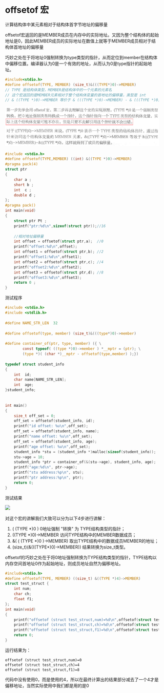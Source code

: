 # offsetof 宏

计算结构体中某元素相对于结构体首字节地址的偏移量

offsetof宏返回的是MEMBER成员在内存中的实际地址。又因为整个结构体的起始地址是0，因此MEMBER成员的实际地址在数值上就等于MEMBER成员相对于结构体首地址的偏移量

巧妙之处在于将地址0强制转换为type类型的指针，从而定位到member在结构体中偏移位置。编译器认为0是一个有效的地址，从而认为0是type指针的起始地址。

```c
#include<stdio.h>
#define offsetof(TYPE, MEMBER) (size_t)&(((TYPE*)0)->MEMBER)
// TYPE 是结构体类型，MEMBER是结构体中的一个元素的元素名
// 这个宏返回的是MEMBER元素相对于整个结构体变量的首地址的偏移量，类型是 int
// & ((TYPE *)0)->MEMBER 等价于 & (((TYPE *)0)->MEMBER) - & (((TYPE *)0)
```
![1500258263590](./images/1500258263590.png)
```c
#include <stdio.h>  
#define offsetof(TYPE,MEMBER) ((int) &((TYPE *)0)->MEMBER)  
#pragma pack(4)  
struct ptr  
{  
    char a ;   
    short b ;   
    int  c ;   
    double d ;  
};  
#pragma pack()  
int main(void)  
{  
    struct ptr Pt ;  
    printf("ptr:%d\n",sizeof(struct ptr));//16  
      
    //相对地址偏移量   
    int offset = offsetof(struct ptr,a);  //0  
    printf("offset:%d\n",offset);  
    int offset1 = offsetof(struct ptr,b); //2  
    printf("offset1:%d\n",offset1);  
    int offset2 = offsetof(struct ptr,c); //4  
    printf("offset2:%d\n",offset2);  
    int offset3 = offsetof(struct ptr,d); //8  
    printf("offset3:%d\n",offset3);  
    return 0 ;  
}
```

测试程序

```c
#include <stdio.h>
#include <stdlib.h>

#define NAME_STR_LEN  32

#define offsetof(type, member) (size_t)&(((type*)0)->member)

#define container_of(ptr, type, member) ({ \
        const typeof( ((type *)0)->member ) *__mptr = (ptr); \
        (type *)( (char *)__mptr - offsetof(type,member) );})

typedef struct student_info
{
    int  id;
    char name[NAME_STR_LEN];
    int  age;
}student_info;


int main()
{
    size_t off_set = 0;
    off_set = offsetof(student_info, id);
    printf("id offset: %u\n",off_set);
    off_set = offsetof(student_info, name);
    printf("name offset: %u\n",off_set);
    off_set = offsetof(student_info, age);
    printf("age offset: %u\n",off_set);
    student_info *stu = (student_info *)malloc(sizeof(student_info));
    stu->age = 10;
    student_info *ptr = container_of(&(stu->age), student_info, age);
    printf("age:%d\n", ptr->age);
    printf("stu address:%p\n", stu);
    printf("ptr address:%p\n", ptr);
    return 0;
}
```

测试结果

![](http://./images.cnitblog.com/blog/305504/201312/12235044-c15ba5efb23a4bee8bccd4442d7e6086.png)

对这个宏的讲解我们大致可以分为以下4步进行讲解：

1. ( (TYPE *)0 ) 0地址强制 "转换" 为 TYPE结构类型的指针；
2. ((TYPE *)0)->MEMBER 访问TYPE结构中的MEMBER数据成员；
3. &( ( (TYPE *)0 )->MEMBER) 取出TYPE结构中的数据成员MEMBER的地址；
4. (size_t)(&(((TYPE*)0)->MEMBER)) 结果转换为size_t类型。

offsetof的巧妙之处在于将0地址强制转换为TYPE结构类型的指针，TYPE结构以内存空间首地址0作为起始地址，则成员地址自然为偏移地址。

```c
#include<stdio.h>  
#define offsetof(TYPE, MEMBER) ((size_t) &((TYPE *)4)->MEMBER)  
struct test_struct {  
    int num;  
    char ch;  
    float f1;  
};  
int main(void)  
{  
    printf("offsetof (struct test_struct,num)=%d\n",offsetof(struct test_struct,num)-4);  
    printf("offsetof (struct test_struct,ch)=%d\n",offsetof(struct test_struct,ch)-4);  
    printf("offsetof (struct test_struct,f1)=%d\n",offsetof(struct test_struct,f1)-4);  
    return 0;  
}  
```

运行结果为：

```
offsetof (struct test_struct,num)=0  
offsetof (struct test_struct,ch)=4  
offsetof (struct test_struct,f1)=8 
```

代码中没有使用0，而是使用的4，所以在最终计算出的结果部分减去了一个4才是偏移地址，当然实际使用中我们都是用的是0